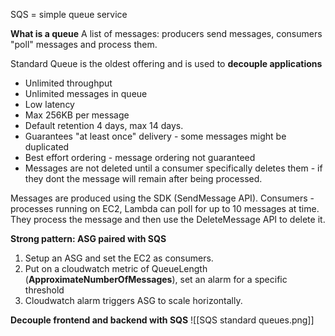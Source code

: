 SQS = simple queue service

**What is a queue**
A list of messages: producers send messages, consumers "poll" messages and process them.

Standard Queue is the oldest offering and is used to **decouple applications**
- Unlimited throughput
- Unlimited messages in queue
- Low latency
- Max 256KB per message
- Default retention 4 days, max 14 days.
- Guarantees "at least once" delivery - some messages might be duplicated
- Best effort ordering - message ordering not guaranteed
- Messages are not deleted until a consumer specifically deletes them - if they dont the message will remain after being processed.

Messages are produced using the SDK (SendMessage API).
Consumers - processes running on EC2, Lambda can poll for up to 10 messages at time.
They process the message and then use the DeleteMessage API to delete it.

**Strong pattern: ASG paired with SQS**
1. Setup an ASG and set the EC2 as consumers.
2. Put on a cloudwatch metric of QueueLength (**ApproximateNumberOfMessages**), set an alarm for a specific threshold
3. Cloudwatch alarm triggers ASG to scale horizontally.


**Decouple frontend and backend with SQS**
![[SQS standard queues.png]]
